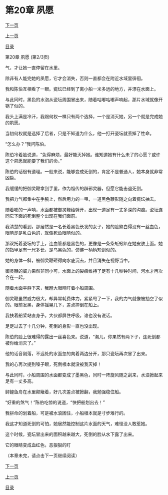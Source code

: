 <h1>第20章    夙愿</h1>
            <div><p><a href="./0059_%E7%AC%AC20%E7%AB%A0_%E5%A4%99%E6%84%BF.md">下一页</a></p><p><a href="./0057_%E7%AC%AC20%E7%AB%A0_%E5%A4%99%E6%84%BF.md">上一页</a></p><p><a href="../">目录</a></p></div>
            <div><p>第20章    夙愿 (第2/3页)</p><p>气，才让她一直停留在水里。</p><p>除非有人能完她的夙愿，它才会消失，否则一直都会在附近水域里徘徊。</p><p>我和陈伯互相看了一眼。瓷坛已经到了离小船一米多远的地方，并漂在水面上。</p><p>与此同时，黑色的水泡从瓷坛周围冒出来，随着咕嘟咕嘟声响起，那片水域就像开锅了似的。</p><p>我头上满是冷汗，我跟何权一样只有两个选择，一个是消灭她，另一个就是完成她的夙愿。</p><p>当初何权就是选择了后者，只是不知道为什么，他一打开瓷坛就丢掉了性命。</p><p>“怎么办？”我问陈伯。</p><p>陈伯冷着脸说道，“免得麻烦，最好能灭掉她。谁知道她有什么未了的心愿？或许这个夙愿就能要了我们的命。”</p><p>陈伯的话很有道理。一般来说，能够变成死倒的，肯定不是普通人，她本身就非常凶戾。</p><p>我缓缓的把御灵鞭拿到手里，作为祖传的辟邪灵器，但愿它能击退死倒。</p><p>我把力气都集中在手腕上，然后用力的一甩，一道黑色鞭影随之向着瓷坛抽去。</p><p>随着嘭的一声响，水面都被御灵鞭给劈开，出现一道足有一丈多深的沟痕。瓷坛连同它下面的死倒整个出现在我们面前。</p><p>我清楚的看到，那居然是一名长着黑色长发的女子，她的脸煞白得没有一丝血色，眼睛却是乳白色的，就像死鱼眼睛似的。</p><p>那双托着瓷坛的手上，连血管都是黑色的，更像是一条条蚯蚓趴在她皮肤上面。她的指甲足有一尺多长，是乌黑色的，仿佛一柄柄短剑似的。</p><p>她的身体一斜，被御灵鞭砸得向水底沉去，并且消失在视野当中。</p><p>御灵鞭的威力果然非同小可，水面上的裂痕维持了足有十几秒钟时间，河水才再次合在一起。</p><p>随着水面平静下来，我瞪大眼睛盯着小船周围。</p><p>御灵鞭虽然威力很大，却异常耗费体力，紧紧甩了一下，我的力气就像被抽空了似的。眼前发黑，身体摇晃几下，差点摔倒在船上。</p><p>我扶着船桨站直身子。大伙都屏住呼吸，谁也没有说话。</p><p>足足过去了十几分钟，死倒的身影一直也没出现。</p><p>陈伯的脸上很难得的露出一丝喜色来。说道，“潮儿，你果然有两下子，连死倒都被你给消灭了。”</p><p>他的话音刚落，不远处的水面忽的向着两边分开，那只瓷坛再次冒了出来。</p><p>我的心再次提到嗓子眼，死倒根本就没被我灭掉！</p><p>与此同时，小船周围的水面都变成了墨黑色，同时一阵旋风随之刮来，水浪掀起来足有一丈多高。</p><p>鲟鳇鱼舟在水里颠簸着，好几次差点被掀翻，我勉强稳住船。</p><p>“好重的煞气！”陈伯吃惊的说道，“快把船划出去！”</p><p>我拼命的划着船，可是被水浪困住，小船根本就是寸步难行的。</p><p>我这才知道死倒的可怕，她居然能控制这片水面的天气，难怪没人敢惹她。</p><p>这个时候，瓷坛冒出来的面积越来越大，死倒的脸从水下露了出来。</p><p>它的眼睛变成血红色，恶狠狠的盯</p><p>（本章未完，请点击下一页继续阅读）</p></div>
            <div><p><a href="./0059_%E7%AC%AC20%E7%AB%A0_%E5%A4%99%E6%84%BF.md">下一页</a></p><p><a href="./0057_%E7%AC%AC20%E7%AB%A0_%E5%A4%99%E6%84%BF.md">上一页</a></p><p><a href="../">目录</a></p></div>